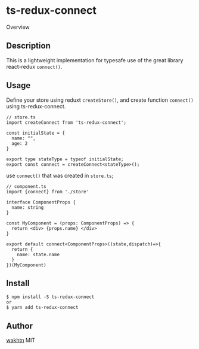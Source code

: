 ts-redux-connect
====

Overview

## Description
This is a lightweight implementation for typesafe use of the great library react-redux `connect()`. 

## Usage

Define your store using reduxt `createStore()`, and create function `connect()` using ts-redux-connect.
```
// store.ts
import createConnect from 'ts-redux-connect';

const initialState = {
  name: "",
  age: 2
}

export type stateType = typeof initialState;
export const connect = createConnect<stateType>();

```
use `connect()` that was created in `store.ts`;

```
// component.ts
import {connect} from './store'

interface ComponentProps {
  name: string
}

const MyComponent = (props: ComponentProps) => {
  return <div> {props.name} </div>
}

export default connect<ComponentProps>((state,dispatch)=>{
  return {
    name: state.name
  }
})(MyComponent)

```

## Install
```
$ npm install -S ts-redux-connect
or
$ yarn add ts-redux-connect
```

## Author

[wakhtn](https://github.com/wakhtn)
MIT